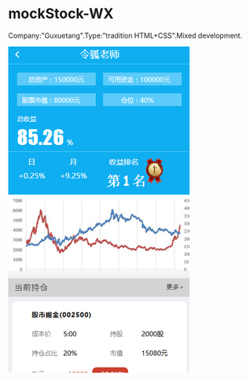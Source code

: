 # mockStock-WX
Company:"Guxuetang".Type:"tradition HTML+CSS".Mixed development.

![xxx](https://github.com/lixin741023/mockStock-WX/blob/master/readME/1.png)
